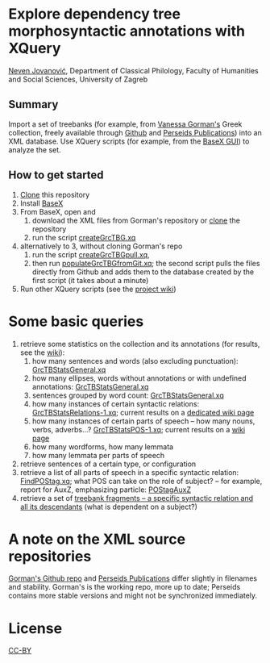 # Explore dependency tree morphosyntactic annotations with XQuery

[Neven Jovanović](orcid.org/0000-0002-9119-399X), Department of Classical Philology, Faculty of Humanities and Social Sciences, University of Zagreb

## Summary

Import a set of treebanks (for example, from [Vanessa Gorman's](https://history.unl.edu/vanessa-b-gorman) Greek collection, freely available through [Github](https://github.com/vgorman1/Greek-Dependency-Trees/tree/master/xml%20versions) and [Perseids Publications](https://perseids-publications.github.io/gorman-trees/)) into an XML database. Use XQuery scripts (for example, from the [BaseX GUI](http://docs.basex.org/wiki/Graphical_User_Interface)) to analyze the set.

## How to get started

1. [Clone](https://help.github.com/en/articles/cloning-a-repository) this repository
2. Install [BaseX](http://basex.org/)
3. From BaseX, open and 
   1. download the XML files from Gorman's repository or [clone](https://help.github.com/en/articles/cloning-a-repository) the repository
   2. run the script [createGrcTBG.xq](https://github.com/nevenjovanovic/explore-treebanks-xquery/blob/master/xq/createGrcTBG.xq)
4. alternatively to 3, without cloning Gorman's repo 
   1. run the script [createGrcTBGpull.xq](https://github.com/nevenjovanovic/explore-treebanks-xquery/blob/master/xq/createGrcTBGpull.xq),
   2. then run  [populateGrcTBGfromGit.xq](https://github.com/nevenjovanovic/explore-treebanks-xquery/blob/master/xq/populateGrcTBGfromGit.xq); the second script pulls the files directly from Github and adds them to the database created by the first script (it takes about a minute)
4. Run other XQuery scripts (see the [project wiki](https://github.com/nevenjovanovic/explore-treebanks-xquery/wiki))

# Some basic queries

1. retrieve some statistics on the collection and its annotations (for results, see the [wiki](https://github.com/nevenjovanovic/explore-treebanks-xquery/wiki)): 
   1. how many sentences and words (also excluding punctuation): [GrcTBStatsGeneral.xq](https://github.com/nevenjovanovic/explore-treebanks-xquery/blob/master/xq/GrcTBStatsGeneral.xq)
   2. how many ellipses, words without annotations or with undefined annotations: [GrcTBStatsGeneral.xq](https://github.com/nevenjovanovic/explore-treebanks-xquery/blob/master/xq/GrcTBStatsGeneral.xq)
   3. sentences grouped by word count: [GrcTBStatsGeneral.xq](https://github.com/nevenjovanovic/explore-treebanks-xquery/blob/master/xq/GrcTBStatsGeneral.xq)
   4. how many instances of certain syntactic relations: [GrcTBStatsRelations-1.xq](https://github.com/nevenjovanovic/explore-treebanks-xquery/blob/master/xq/GrcTBStatsRelations-1.xq); current results on a [dedicated wiki page](https://github.com/nevenjovanovic/explore-treebanks-xquery/wiki/StatsRelations)
   5. how many instances of certain parts of speech – how many nouns, verbs, adverbs...? [GrcTBStatsPOS-1.xq](https://github.com/nevenjovanovic/explore-treebanks-xquery/blob/master/xq/GrcTBStatsPOS-1.xq); current results on a [wiki page](https://github.com/nevenjovanovic/explore-treebanks-xquery/wiki/StatsPOS)
   6. how many wordforms, how many lemmata
   7. how many lemmata per parts of speech
2. retrieve sentences of a certain type, or configuration
3. retrieve a list of all parts of speech in a specific syntactic relation: [FindPOStag.xq](https://github.com/nevenjovanovic/explore-treebanks-xquery/blob/master/xq/FindPOStag.xq); what POS can take on the role of subject? – for example, report for AuxZ, emphasizing particle: [POStagAuxZ](https://github.com/nevenjovanovic/explore-treebanks-xquery/wiki/POStagAuxZ)
4. retrieve a set of [treebank fragments – a specific syntactic relation and all its descendants]() (what is dependent on a subject?)

# A note on the XML source repositories

[Gorman's Github repo](https://github.com/vgorman1/Greek-Dependency-Trees/tree/master/xml%20versions) and [Perseids Publications](https://perseids-publications.github.io/gorman-trees/) differ slightly in filenames and stability. Gorman's is the working repo, more up to date; Perseids contains more stable versions and might not be synchronized immediately.

# License

[CC-BY](LICENSE.md)
